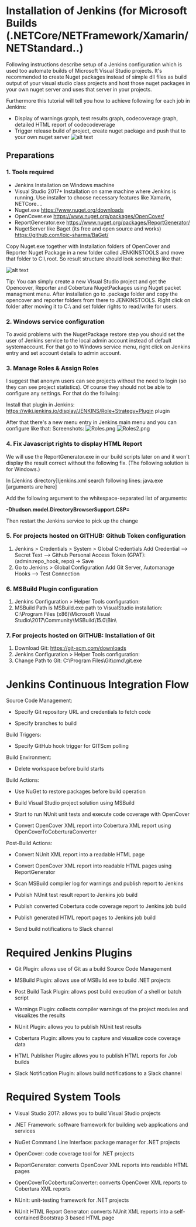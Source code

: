 # Installation of Jenkins (for Microsoft Builds (.NETCore/NETFramework/Xamarin/NETStandard..)
Following instructions describe setup of a Jenkins configuration which is used too automate builds of Microsoft Visual Studio projects.
It's recommended to create Nuget packages instead of simple dll files as build output of your visual studio class projects and host those nuget packages in your own nuget server and uses that server in your projects. 

Furthermore this tutorial will tell you how to achieve following for each job in Jenkins:

- Display of warnings graph, test results graph, codecoverage graph, detailed HTML report of codecodeverage
- Trigger release build of project, create nuget package and push that to your own nuget server
![alt text](https://github.com/Cocotus/JenkinsCIConcept/blob/master/Jenkins_Overview.png "Logo Title Text 1")

## Preparations
### 1. Tools required
- Jenkins Installation on Windows machine
- Visual Studio 2017+ Installation on same machine where Jenkins is running. Use installer to choose necessary features like Xamarin, NETCore....
- Nuget.exe https://www.nuget.org/downloads
- OpenCover.exe https://www.nuget.org/packages/OpenCover/
- ReportGenerator.exe https://www.nuget.org/packages/ReportGenerator/
- NugetServer like Baget (its free and open source and works) https://github.com/loic-sharma/BaGet/

Copy Nuget.exe together with Installation folders of OpenCover and Reporter Nuget Package in a new folder called JENKINSTOOLS and move that folder to C:\ root. So result structure should look something like that:

![alt text](https://github.com/Cocotus/JenkinsCIConcept/blob/master/Jenkins_Tools.png "Logo Title Text 1")

Tip:
You can simply create a new Visual Studio project and get the Opencover, Reporter and Cobertura NugetPackages using Nuget packet managment menu. After installation go to .package folder and copy the opencover and reporter folders from there to JENKINSTOOLS. Right click on folder after moving it to C:\ and set folder rights to read/write for users.

### 2. Windows service configuration
To avoid problems with the NugetPackage restore step you should set the user of Jenkins service to the local admin account instead of default systemaccount. For that go to Windows service menu, right click on Jenkins entry and set account details to admin account. 

### 3. Manage Roles & Assign Roles
I suggest that anonym users can see projects without the need to login (so they can see project statistics). Of course they should not be able to configure any settings. For that do the follwing:

Install that plugin in Jenkins:
https://wiki.jenkins.io/display/JENKINS/Role+Strategy+Plugin plugin

After that there's a new menu entry in Jenkins main menu and you can configure like that:
Screenshots: 
![Roles.png](https://github.com/Cocotus/JenkinsCIConcept/blob/master/Roles.png)
![Roles2.png](https://github.com/Cocotus/JenkinsCIConcept/blob/master/Roles2.png)

### 4. Fix Javascript rights to display HTML Report
We will use the ReportGenerator.exe in our build scripts later on and it won't display the result correct without the following fix.
(The following solution is for Windows.)

In [Jenkins directory]\jenkins.xml search following lines:
<executable>java.exe</executable>
<arguments>[arguments are here]</arguments>

Add the following argument to the whitespace-separated list of arguments:

**-Dhudson.model.DirectoryBrowserSupport.CSP=**

Then restart the Jenkins service to pick up the change

### 5. For projects hosted on GITHUB: Github Token configuration
1. Jenkins > Credentials > System > Global Credentials
    Add Credential --> Secret Text --> Github Personal Access Token (GPAT):
    (admin:repo_hook, repo) -> Save
2. Go to Jenkins > Global Configuration
    Add Git Server, Automanage Hooks -->  Test Connection

### 6. MSBuild Plugin configuration
1. Jenkins Configuration > Helper Tools configuration:
2. MSBuild Path is MSBuild.exe path to VisualStudio installation:
C:\Program Files (x86)\Microsoft Visual Studio\2017\Community\MSBuild\15.0\Bin\

### 7. For projects hosted on GITHUB: Installation of Git
1. Download Git: https://git-scm.com/downloads
2. Jenkins Configuration > Helper Tools configuration:
3. Change Path to Git:  C:\Program Files\Git\cmd\git.exe


# Jenkins Continuous Integration Flow



Source Code Management:

- Specify Git repository URL and credentials to fetch code

- Specify branches to build



Build Triggers:

- Specify GitHub hook trigger for GITScm polling



Build Environment:

- Delete workspace before build starts



Build Actions:

- Use NuGet to restore packages before build operation

- Build Visual Studio project solution using MSBuild

- Start to run NUnit unit tests and execute code coverage with OpenCover

- Convert OpenCover XML report into Cobertura XML report using OpenCoverToCoberturaConverter



Post-Build Actions:

- Convert NUnit XML report into a readable HTML page

- Convert OpenCover XML report into readable HTML pages using ReportGenerator

- Scan MSBuild compiler log for warnings and publish report to Jenkins

- Publish NUnit test result report to Jenkins job build

- Publish converted Cobertura code coverage report to Jenkins job build

- Publish generated HTML report pages  to Jenkins job build

- Send build notifications to Slack channel



# Required Jenkins Plugins

- Git Plugin: allows use of Git as a build Source Code Management

- MSBuild Plugin: allows use of MSBuild.exe to build .NET projects

- Post Build Task Plugin: allows post build execution of a shell or batch script

- Warnings Plugin: collects compiler warnings of the project modules and visualizes the results

- NUnit Plugin: allows you to publish NUnit test results

- Cobertura Plugin: allows you to capture and visualize code coverage data 

- HTML Publisher Plugin: allows you to publish HTML reports for Job builds

- Slack Notification Plugin: allows build notifications to a Slack channel



# Required System Tools

- Visual Studio 2017: allows you to build Visual Studio projects

- .NET Framework: software framework for building web applications and services

- NuGet Command Line Interface: package manager for .NET projects

- OpenCover: code coverage tool for .NET projects

- ReportGenerator: converts OpenCover XML reports into readable HTML pages

- OpenCoverToCoberturaConverter: converts OpenCover XML reports to Cobertura XML reports

- NUnit: unit-testing framework for .NET projects

- NUnit HTML Report Generator: converts NUnit XML reports into a self-contained Bootstrap 3 based HTML page
